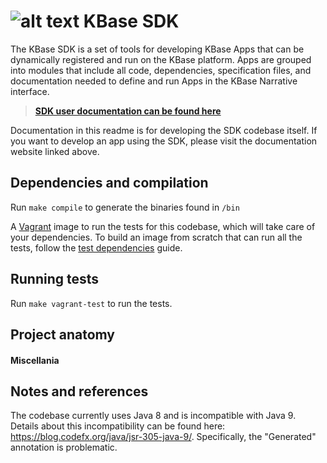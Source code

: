 # ![alt text](https://avatars2.githubusercontent.com/u/1263946?v=3&s=84 "KBase") KBase SDK

The KBase SDK is a set of tools for developing KBase Apps that can be dynamically registered and run on the KBase platform.  Apps are grouped into modules that include all code, dependencies, specification files, and documentation needed to define and run Apps in the KBase Narrative interface.

> **[SDK user documentation can be found here](http://kbase.github.io/kb_sdk_docs)**

Documentation in this readme is for developing the SDK codebase itself. If you want to develop an app using the SDK, please visit the documentation website linked above.

## Dependencies and compilation

Run `make compile` to generate the binaries found in `/bin`

A [Vagrant]() image to run the tests for this codebase, which will take care of your dependencies. To build an image from scratch that can run all the tests, follow the [test dependencies](/docs/test_dependencies.md) guide.

## Running tests

Run `make vagrant-test` to run the tests.

## Project anatomy


#### Miscellania



## Notes and references

The codebase currently uses Java 8 and is incompatible with Java 9. Details about this incompatibility can be found here: https://blog.codefx.org/java/jsr-305-java-9/. Specifically, the "Generated" annotation is problematic.



